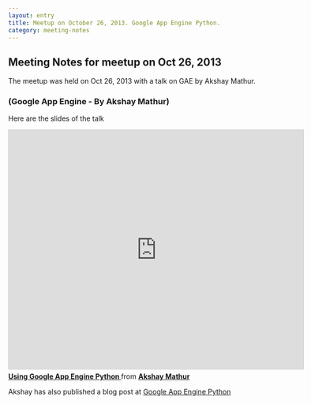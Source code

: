 ```yaml
---
layout: entry
title: Meetup on October 26, 2013. Google App Engine Python.
category: meeting-notes
---
```


## Meeting Notes for meetup on Oct 26, 2013 

The meetup was held on Oct 26, 2013 with a talk on GAE by Akshay Mathur.

### (Google App Engine - By Akshay Mathur)

Here are the slides of the talk

<iframe src="http://www.slideshare.net/slideshow/embed_code/26088398" width="597" 
height="486" frameborder="0" marginwidth="0" marginheight="0" scrolling="no" 
style="border:1px solid #CCC;border-width:1px 1px 0;margin-bottom:5px" 
allowfullscreen="true"> </iframe> 
<div style="margin-bottom:5px"> 
<strong> 
<a href="https://www.slideshare.net/AkshayMathur7/using-google-app-engine-python" 
title="Using Google App Engine Python" target="_blank">
Using Google App Engine Python
</a>
</strong> from 
<strong>
<a href="http://www.slideshare.net/AkshayMathur7" target="_blank">Akshay Mathur</a>
</strong> </div>

Akshay has also published a blog post at 
[Google App Engine Python](http://facebook-programming.blogspot.in/2013/09/using-google-app-engine-python.html)

